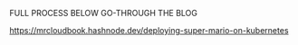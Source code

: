 FULL PROCESS BELOW GO-THROUGH THE BLOG 

https://mrcloudbook.hashnode.dev/deploying-super-mario-on-kubernetes
